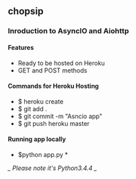 ## chopsip

### Inroduction to AsyncIO and Aiohttp

#### Features
* Ready to be hosted on Heroku
* GET and POST methods

#### Commands for Heroku Hosting
* $ heroku create
* $ git add .
* $ git commit -m "Asncio app"
* $ git push heroku master

#### Running app locally

* $python app.py *

*_ Please note it's Python3.4.4  _*
